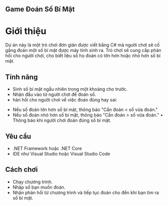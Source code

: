 ## Game Đoán Số Bí Mật
# Giới thiệu
Dự án này là một trò chơi đơn giản được viết bằng C# mà người chơi sẽ cố gắng đoán một số bí mật được máy tính sinh ra. Trò chơi sẽ cung cấp phản hồi cho người chơi, cho biết liệu số họ đoán có lớn hơn hoặc nhỏ hơn số bí mật.

## Tính năng
* Sinh số bí mật ngẫu nhiên trong một khoảng cho trước.
* Nhận đầu vào từ người chơi để đoán số.
* hản hồi cho người chơi về việc đoán đúng hay sai:
- Nếu số đoán lớn hơn số bí mật, thông báo "Cần đoán < số vừa đoán."
- Nếu số đoán nhỏ hơn số bí mật, thông báo "Cần đoán > số vừa đoán."
• Thông báo khi người chơi đoán đúng số bí mật.

## Yêu cầu
* .NET Framework hoặc .NET Core
* IDE như Visual Studio hoặc Visual Studio Code

## Cách chơi
* Chạy chương trình. 
* Nhập số bạn muốn đoán.
* Nhận phản hồi từ chương trình và tiếp tục đoán cho đến khi bạn tìm ra số bí mật. 
